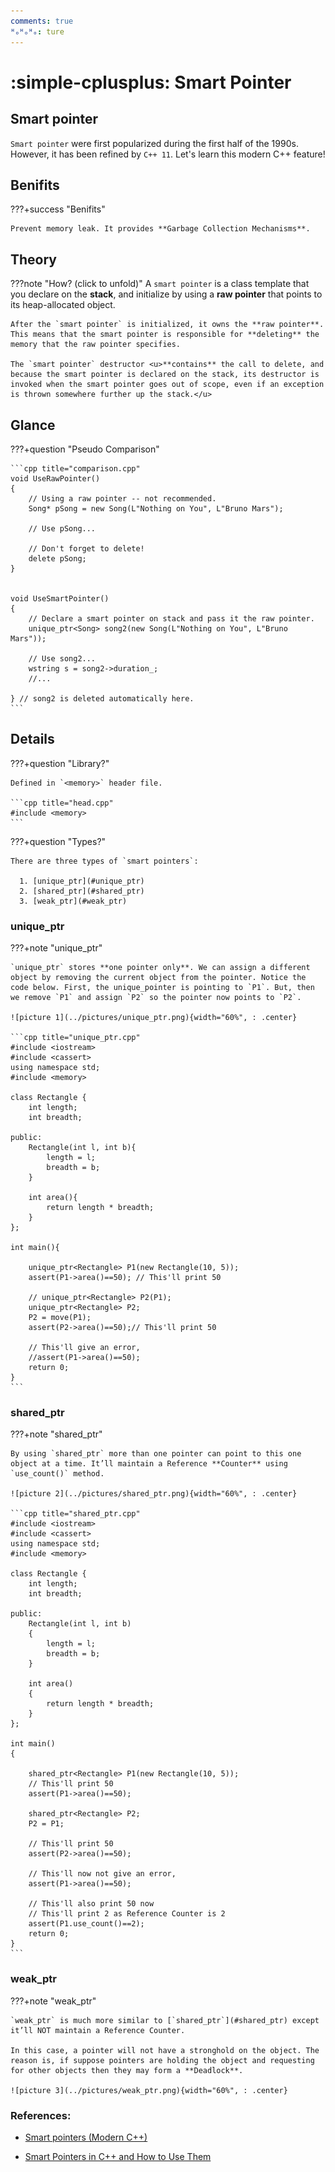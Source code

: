 ```yaml
---
comments: true
ᴴₒᴴₒᴴₒ: ture
---
```


# **:simple-cplusplus: Smart Pointer**

## **Smart pointer**

`Smart pointer` were first popularized during the first half of the 1990s. However, it has been refined by `C++ 11`. Let's learn this modern C++ feature!

## **Benifits**

???+success "Benifits"

    Prevent memory leak. It provides **Garbage Collection Mechanisms**.

## **Theory**

???note "How? (click to unfold)"
    A `smart pointer` is a class template that you declare on the **stack**, and initialize by using a **raw pointer** that points to its heap-allocated object. 
    
    After the `smart pointer` is initialized, it owns the **raw pointer**. This means that the smart pointer is responsible for **deleting** the memory that the raw pointer specifies.

    The `smart pointer` destructor <u>**contains** the call to delete, and because the smart pointer is declared on the stack, its destructor is invoked when the smart pointer goes out of scope, even if an exception is thrown somewhere further up the stack.</u>


## **Glance**

???+question "Pseudo Comparison"

    ```cpp title="comparison.cpp"
    void UseRawPointer()
    {
        // Using a raw pointer -- not recommended.
        Song* pSong = new Song(L"Nothing on You", L"Bruno Mars"); 

        // Use pSong...

        // Don't forget to delete!
        delete pSong;   
    }


    void UseSmartPointer()
    {
        // Declare a smart pointer on stack and pass it the raw pointer.
        unique_ptr<Song> song2(new Song(L"Nothing on You", L"Bruno Mars"));

        // Use song2...
        wstring s = song2->duration_;
        //...

    } // song2 is deleted automatically here.
    ```

## **Details**

???+question "Library?"

    Defined in `<memory>` header file.

    ```cpp title="head.cpp"
    #include <memory>
    ```

???+question "Types?"

    There are three types of `smart pointers`:

      1. [unique_ptr](#unique_ptr)
      2. [shared_ptr](#shared_ptr)
      3. [weak_ptr](#weak_ptr)

### **unique_ptr**
???+note "unique_ptr"

    `unique_ptr` stores **one pointer only**. We can assign a different object by removing the current object from the pointer. Notice the code below. First, the unique_pointer is pointing to `P1`. But, then we remove `P1` and assign `P2` so the pointer now points to `P2`.

    ![picture 1](../pictures/unique_ptr.png){width="60%", : .center} 

    ```cpp title="unique_ptr.cpp"
    #include <iostream>
    #include <cassert>
    using namespace std;
    #include <memory>
    
    class Rectangle {
        int length;
        int breadth;
    
    public:
        Rectangle(int l, int b){
            length = l;
            breadth = b;
        }
    
        int area(){
            return length * breadth;
        }
    };
    
    int main(){
    
        unique_ptr<Rectangle> P1(new Rectangle(10, 5));
        assert(P1->area()==50); // This'll print 50
    
        // unique_ptr<Rectangle> P2(P1);
        unique_ptr<Rectangle> P2;
        P2 = move(P1);
        assert(P2->area()==50);// This'll print 50
    
        // This'll give an error,
        //assert(P1->area()==50);
        return 0;
    }
    ```

### **shared_ptr**
???+note "shared_ptr"

    By using `shared_ptr` more than one pointer can point to this one object at a time. It’ll maintain a Reference **Counter** using `use_count()` method. 

    ![picture 2](../pictures/shared_ptr.png){width="60%", : .center} 

    ```cpp title="shared_ptr.cpp"  
    #include <iostream>
    #include <cassert>
    using namespace std;
    #include <memory>
    
    class Rectangle {
        int length;
        int breadth;
    
    public:
        Rectangle(int l, int b)
        {
            length = l;
            breadth = b;
        }
    
        int area()
        {
            return length * breadth;
        }
    };
    
    int main()
    {
    
        shared_ptr<Rectangle> P1(new Rectangle(10, 5));
        // This'll print 50
        assert(P1->area()==50);
    
        shared_ptr<Rectangle> P2;
        P2 = P1;
    
        // This'll print 50
        assert(P2->area()==50);
    
        // This'll now not give an error,
        assert(P1->area()==50);
    
        // This'll also print 50 now
        // This'll print 2 as Reference Counter is 2
        assert(P1.use_count()==2);
        return 0;
    }
    ```

### **weak_ptr**
???+note "weak_ptr"

    `weak_ptr` is much more similar to [`shared_ptr`](#shared_ptr) except it’ll NOT maintain a Reference Counter. 
    
    In this case, a pointer will not have a stronghold on the object. The reason is, if suppose pointers are holding the object and requesting for other objects then they may form a **Deadlock**. 

    ![picture 3](../pictures/weak_ptr.png){width="60%", : .center} 


### **References:**

- [Smart pointers (Modern C++)](https://learn.microsoft.com/en-us/cpp/cpp/smart-pointers-modern-cpp?view=msvc-170)

- [Smart Pointers in C++ and How to Use Them](https://www.geeksforgeeks.org/smart-pointers-cpp/)